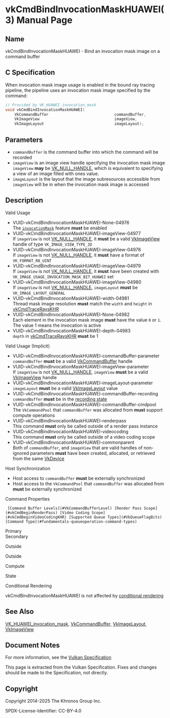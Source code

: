 # vkCmdBindInvocationMaskHUAWEI(3) Manual Page

## Name

vkCmdBindInvocationMaskHUAWEI - Bind an invocation mask image on a command buffer



## [](#_c_specification)C Specification

When invocation mask image usage is enabled in the bound ray tracing pipeline, the pipeline uses an invocation mask image specified by the command:

```c++
// Provided by VK_HUAWEI_invocation_mask
void vkCmdBindInvocationMaskHUAWEI(
    VkCommandBuffer                             commandBuffer,
    VkImageView                                 imageView,
    VkImageLayout                               imageLayout);
```

## [](#_parameters)Parameters

- `commandBuffer` is the command buffer into which the command will be recorded
- `imageView` is an image view handle specifying the invocation mask image `imageView` **may** be [VK\_NULL\_HANDLE](https://registry.khronos.org/vulkan/specs/latest/man/html/VK_NULL_HANDLE.html), which is equivalent to specifying a view of an image filled with ones value.
- `imageLayout` is the layout that the image subresources accessible from `imageView` will be in when the invocation mask image is accessed

## [](#_description)Description

Valid Usage

- [](#VUID-vkCmdBindInvocationMaskHUAWEI-None-04976)VUID-vkCmdBindInvocationMaskHUAWEI-None-04976  
  The [`invocationMask`](https://registry.khronos.org/vulkan/specs/latest/html/vkspec.html#features-invocationMask) feature **must** be enabled
- [](#VUID-vkCmdBindInvocationMaskHUAWEI-imageView-04977)VUID-vkCmdBindInvocationMaskHUAWEI-imageView-04977  
  If `imageView` is not [VK\_NULL\_HANDLE](https://registry.khronos.org/vulkan/specs/latest/man/html/VK_NULL_HANDLE.html), it **must** be a valid [VkImageView](https://registry.khronos.org/vulkan/specs/latest/man/html/VkImageView.html) handle of type `VK_IMAGE_VIEW_TYPE_2D`
- [](#VUID-vkCmdBindInvocationMaskHUAWEI-imageView-04978)VUID-vkCmdBindInvocationMaskHUAWEI-imageView-04978  
  If `imageView` is not [VK\_NULL\_HANDLE](https://registry.khronos.org/vulkan/specs/latest/man/html/VK_NULL_HANDLE.html), it **must** have a format of `VK_FORMAT_R8_UINT`
- [](#VUID-vkCmdBindInvocationMaskHUAWEI-imageView-04979)VUID-vkCmdBindInvocationMaskHUAWEI-imageView-04979  
  If `imageView` is not [VK\_NULL\_HANDLE](https://registry.khronos.org/vulkan/specs/latest/man/html/VK_NULL_HANDLE.html), it **must** have been created with `VK_IMAGE_USAGE_INVOCATION_MASK_BIT_HUAWEI` set
- [](#VUID-vkCmdBindInvocationMaskHUAWEI-imageView-04980)VUID-vkCmdBindInvocationMaskHUAWEI-imageView-04980  
  If `imageView` is not [VK\_NULL\_HANDLE](https://registry.khronos.org/vulkan/specs/latest/man/html/VK_NULL_HANDLE.html), `imageLayout` **must** be `VK_IMAGE_LAYOUT_GENERAL`
- [](#VUID-vkCmdBindInvocationMaskHUAWEI-width-04981)VUID-vkCmdBindInvocationMaskHUAWEI-width-04981  
  Thread mask image resolution **must** match the `width` and `height` in [vkCmdTraceRaysKHR](https://registry.khronos.org/vulkan/specs/latest/man/html/vkCmdTraceRaysKHR.html)
- [](#VUID-vkCmdBindInvocationMaskHUAWEI-None-04982)VUID-vkCmdBindInvocationMaskHUAWEI-None-04982  
  Each element in the invocation mask image **must** have the value `0` or `1`. The value 1 means the invocation is active
- [](#VUID-vkCmdBindInvocationMaskHUAWEI-depth-04983)VUID-vkCmdBindInvocationMaskHUAWEI-depth-04983  
  `depth` in [vkCmdTraceRaysKHR](https://registry.khronos.org/vulkan/specs/latest/man/html/vkCmdTraceRaysKHR.html) **must** be 1

Valid Usage (Implicit)

- [](#VUID-vkCmdBindInvocationMaskHUAWEI-commandBuffer-parameter)VUID-vkCmdBindInvocationMaskHUAWEI-commandBuffer-parameter  
  `commandBuffer` **must** be a valid [VkCommandBuffer](https://registry.khronos.org/vulkan/specs/latest/man/html/VkCommandBuffer.html) handle
- [](#VUID-vkCmdBindInvocationMaskHUAWEI-imageView-parameter)VUID-vkCmdBindInvocationMaskHUAWEI-imageView-parameter  
  If `imageView` is not [VK\_NULL\_HANDLE](https://registry.khronos.org/vulkan/specs/latest/man/html/VK_NULL_HANDLE.html), `imageView` **must** be a valid [VkImageView](https://registry.khronos.org/vulkan/specs/latest/man/html/VkImageView.html) handle
- [](#VUID-vkCmdBindInvocationMaskHUAWEI-imageLayout-parameter)VUID-vkCmdBindInvocationMaskHUAWEI-imageLayout-parameter  
  `imageLayout` **must** be a valid [VkImageLayout](https://registry.khronos.org/vulkan/specs/latest/man/html/VkImageLayout.html) value
- [](#VUID-vkCmdBindInvocationMaskHUAWEI-commandBuffer-recording)VUID-vkCmdBindInvocationMaskHUAWEI-commandBuffer-recording  
  `commandBuffer` **must** be in the [recording state](#commandbuffers-lifecycle)
- [](#VUID-vkCmdBindInvocationMaskHUAWEI-commandBuffer-cmdpool)VUID-vkCmdBindInvocationMaskHUAWEI-commandBuffer-cmdpool  
  The `VkCommandPool` that `commandBuffer` was allocated from **must** support compute operations
- [](#VUID-vkCmdBindInvocationMaskHUAWEI-renderpass)VUID-vkCmdBindInvocationMaskHUAWEI-renderpass  
  This command **must** only be called outside of a render pass instance
- [](#VUID-vkCmdBindInvocationMaskHUAWEI-videocoding)VUID-vkCmdBindInvocationMaskHUAWEI-videocoding  
  This command **must** only be called outside of a video coding scope
- [](#VUID-vkCmdBindInvocationMaskHUAWEI-commonparent)VUID-vkCmdBindInvocationMaskHUAWEI-commonparent  
  Both of `commandBuffer`, and `imageView` that are valid handles of non-ignored parameters **must** have been created, allocated, or retrieved from the same [VkDevice](https://registry.khronos.org/vulkan/specs/latest/man/html/VkDevice.html)

Host Synchronization

- Host access to `commandBuffer` **must** be externally synchronized
- Host access to the `VkCommandPool` that `commandBuffer` was allocated from **must** be externally synchronized

Command Properties

     [Command Buffer Levels](#VkCommandBufferLevel) [Render Pass Scope](#vkCmdBeginRenderPass) [Video Coding Scope](#vkCmdBeginVideoCodingKHR) [Supported Queue Types](#VkQueueFlagBits) [Command Type](#fundamentals-queueoperation-command-types)

Primary  
Secondary

Outside

Outside

Compute

State

Conditional Rendering

vkCmdBindInvocationMaskHUAWEI is not affected by [conditional rendering](#drawing-conditional-rendering)

## [](#_see_also)See Also

[VK\_HUAWEI\_invocation\_mask](https://registry.khronos.org/vulkan/specs/latest/man/html/VK_HUAWEI_invocation_mask.html), [VkCommandBuffer](https://registry.khronos.org/vulkan/specs/latest/man/html/VkCommandBuffer.html), [VkImageLayout](https://registry.khronos.org/vulkan/specs/latest/man/html/VkImageLayout.html), [VkImageView](https://registry.khronos.org/vulkan/specs/latest/man/html/VkImageView.html)

## [](#_document_notes)Document Notes

For more information, see the [Vulkan Specification](https://registry.khronos.org/vulkan/specs/latest/html/vkspec.html#vkCmdBindInvocationMaskHUAWEI)

This page is extracted from the Vulkan Specification. Fixes and changes should be made to the Specification, not directly.

## [](#_copyright)Copyright

Copyright 2014-2025 The Khronos Group Inc.

SPDX-License-Identifier: CC-BY-4.0